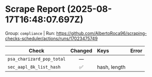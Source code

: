 # Scrape Report (2025-08-17T16:48:07.697Z)

Group: `compliance`  |  Run: https://github.com/AlbertoRoca96/scraping-checks-scheduler/actions/runs/17023475749

| Check | Changed | Keys | Error |
|---|:---:|:--|:--|
| `psa_charizard_pop_total` | — |  |  |
| `sec_aapl_8k_list_hash` | ✅ | hash, length |  |
